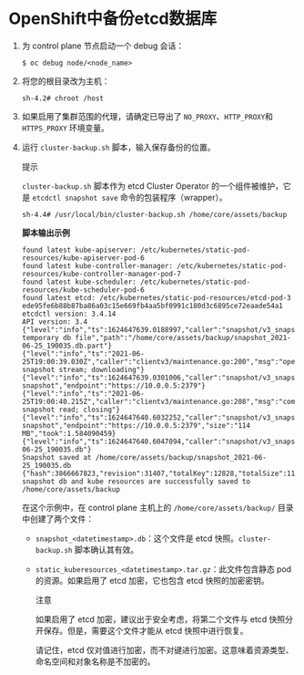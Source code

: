 #                  OpenShift中备份etcd数据库

1. 为 control plane 节点启动一个 debug 会话：

   ```terminal
   $ oc debug node/<node_name>
   ```

2. 将您的根目录改为主机：

   ```terminal
   sh-4.2# chroot /host
   ```

3. 如果启用了集群范围的代理，请确定已导出了 `NO_PROXY`、`HTTP_PROXY`和 `HTTPS_PROXY` 环境变量。

4. 运行 `cluster-backup.sh` 脚本，输入保存备份的位置。

   提示

   `cluster-backup.sh` 脚本作为 etcd Cluster Operator 的一个组件被维护，它是 `etcdctl snapshot save` 命令的包装程序（wrapper）。

   ```terminal
   sh-4.4# /usr/local/bin/cluster-backup.sh /home/core/assets/backup
   ```

   **脚本输出示例**

   ```terminal
   found latest kube-apiserver: /etc/kubernetes/static-pod-resources/kube-apiserver-pod-6
   found latest kube-controller-manager: /etc/kubernetes/static-pod-resources/kube-controller-manager-pod-7
   found latest kube-scheduler: /etc/kubernetes/static-pod-resources/kube-scheduler-pod-6
   found latest etcd: /etc/kubernetes/static-pod-resources/etcd-pod-3
   ede95fe6b88b87ba86a03c15e669fb4aa5bf0991c180d3c6895ce72eaade54a1
   etcdctl version: 3.4.14
   API version: 3.4
   {"level":"info","ts":1624647639.0188997,"caller":"snapshot/v3_snapshot.go:119","msg":"created temporary db file","path":"/home/core/assets/backup/snapshot_2021-06-25_190035.db.part"}
   {"level":"info","ts":"2021-06-25T19:00:39.030Z","caller":"clientv3/maintenance.go:200","msg":"opened snapshot stream; downloading"}
   {"level":"info","ts":1624647639.0301006,"caller":"snapshot/v3_snapshot.go:127","msg":"fetching snapshot","endpoint":"https://10.0.0.5:2379"}
   {"level":"info","ts":"2021-06-25T19:00:40.215Z","caller":"clientv3/maintenance.go:208","msg":"completed snapshot read; closing"}
   {"level":"info","ts":1624647640.6032252,"caller":"snapshot/v3_snapshot.go:142","msg":"fetched snapshot","endpoint":"https://10.0.0.5:2379","size":"114 MB","took":1.584090459}
   {"level":"info","ts":1624647640.6047094,"caller":"snapshot/v3_snapshot.go:152","msg":"saved","path":"/home/core/assets/backup/snapshot_2021-06-25_190035.db"}
   Snapshot saved at /home/core/assets/backup/snapshot_2021-06-25_190035.db
   {"hash":3866667823,"revision":31407,"totalKey":12828,"totalSize":114446336}
   snapshot db and kube resources are successfully saved to /home/core/assets/backup
   ```

   

   在这个示例中，在 control plane 主机上的 `/home/core/assets/backup/` 目录中创建了两个文件：

   - `snapshot_<datetimestamp>.db`：这个文件是 etcd 快照。`cluster-backup.sh` 脚本确认其有效。

   - `static_kuberesources_<datetimestamp>.tar.gz`：此文件包含静态 pod 的资源。如果启用了 etcd 加密，它也包含 etcd 快照的加密密钥。

     注意

     如果启用了 etcd 加密，建议出于安全考虑，将第二个文件与 etcd 快照分开保存。但是，需要这个文件才能从 etcd 快照中进行恢复。

     请记住，etcd 仅对值进行加密，而不对键进行加密。这意味着资源类型、命名空间和对象名称是不加密的。

   

